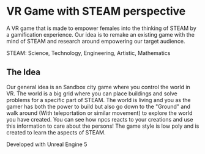 # VR Game with STEAM perspective

A VR game that is made to empower females into the thinking of STEAM by a gamification experience. Our idea is to remake an existing game with the mind of STEAM and research around empowering our target audience.

STEAM: Science, Technology, Engineering, Artistic, Mathematics

## The Idea
Our general idea is an Sandbox city game where you control the world in VR. The world is a big grid where you can place buildings and solve problems for a specific part of STEAM. The world is living and you as the gamer has both the power to build but also go down to the "Ground" and walk around (With teleportation or similar movement) to explore the world you have created. You can see how npcs reacts to your creations and use this information to care about the persons! The game style is low poly and is created to learn the aspects of STEAM.

Developed with Unreal Engine 5
